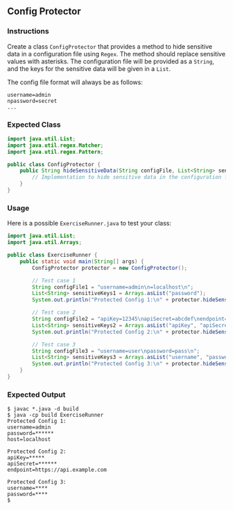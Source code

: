 ## Config Protector

### Instructions

Create a class `ConfigProtector` that provides a method to hide sensitive data in a configuration file using `Regex`. The method should replace sensitive values with asterisks. The configuration file will be provided as a `String`, and the keys for the sensitive data will be given in a `List`.

The config file format will always be as follows:

```
username=admin
npassword=secret
...
```

### Expected Class

```java
import java.util.List;
import java.util.regex.Matcher;
import java.util.regex.Pattern;

public class ConfigProtector {
    public String hideSensitiveData(String configFile, List<String> sensitiveKeys) {
        // Implementation to hide sensitive data in the configuration file using regex
    }
}
```

### Usage

Here is a possible `ExerciseRunner.java` to test your class:

```java
import java.util.List;
import java.util.Arrays;

public class ExerciseRunner {
    public static void main(String[] args) {
        ConfigProtector protector = new ConfigProtector();

        // Test case 1
        String configFile1 = "username=admin\n=localhost\n";
        List<String> sensitiveKeys1 = Arrays.asList("password");
        System.out.println("Protected Config 1:\n" + protector.hideSensitiveData(configFile1, sensitiveKeys1));

        // Test case 2
        String configFile2 = "apiKey=12345\napiSecret=abcdef\nendpoint=https://api.example.com\n";
        List<String> sensitiveKeys2 = Arrays.asList("apiKey", "apiSecret");
        System.out.println("Protected Config 2:\n" + protector.hideSensitiveData(configFile2, sensitiveKeys2));

        // Test case 3
        String configFile3 = "username=user\npassword=pass\n";
        List<String> sensitiveKeys3 = Arrays.asList("username", "password");
        System.out.println("Protected Config 3:\n" + protector.hideSensitiveData(configFile3, sensitiveKeys3));
    }
}
```

### Expected Output

```shell
$ javac *.java -d build
$ java -cp build ExerciseRunner
Protected Config 1:
username=admin
password=******
host=localhost

Protected Config 2:
apiKey=*****
apiSecret=******
endpoint=https://api.example.com

Protected Config 3:
username=****
password=****
$
```
